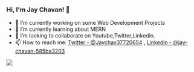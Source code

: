 ### Hi, I'm Jay Chavan! 👋

- 🔭 I’m currently working on some Web Development Projects
- 🌱 I’m currently learning about MERN
- 👯 I’m looking to collaborate on Youtube,Twitter,Linkedin.
- 📫 How to reach me: [Twitter - @Jaychav37720654](https://twitter.com/Jaychav37720654) , [Linkedin - @jay-chavan-585ba3203](https://www.linkedin.com/in/jay-chavan-585ba3203/)

<img src="https://github-readme-stats.vercel.app/api?username=JayChavan-23&&show_icons=true&title_color=ffffff&icon_color=bb2acf&text_color=daf7dc&bg_color=151515">

